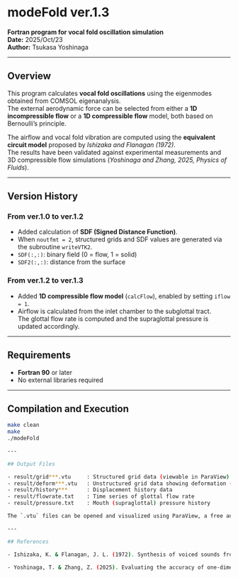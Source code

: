 # modeFold ver.1.3

**Fortran program for vocal fold oscillation simulation**  
**Date:** 2025/Oct/23  
**Author:** Tsukasa Yoshinaga  

---

## Overview

This program calculates **vocal fold oscillations** using the eigenmodes obtained from COMSOL eigenanalysis.  
The external aerodynamic force can be selected from either a **1D incompressible flow** or a **1D compressible flow** model, both based on Bernoulli’s principle.

The airflow and vocal fold vibration are computed using the **equivalent circuit model** proposed by *Ishizaka and Flanagan (1972)*.  
The results have been validated against experimental measurements and 3D compressible flow simulations (*Yoshinaga and Zhang, 2025, Physics of Fluids*).

---

## Version History

### From ver.1.0 to ver.1.2
- Added calculation of **SDF (Signed Distance Function)**.  
- When `noutfmt = 2`, structured grids and SDF values are generated via the subroutine `writeVTK2`.  
- `SDF(:,:)`: binary field (0 = flow, 1 = solid)  
- `SDF2(:,:)`: distance from the surface  

### From ver.1.2 to ver.1.3
- Added **1D compressible flow model** (`calcFlow`), enabled by setting `iflow = 1`.  
- Airflow is calculated from the inlet chamber to the subglottal tract.  
  The glottal flow rate is computed and the supraglottal pressure is updated accordingly.

---

## Requirements

- **Fortran 90** or later  
- No external libraries required  

---

## Compilation and Execution

```bash
make clean
make
./modeFold

---

## Output Files

- result/grid***.vtu     : Structured grid data (viewable in ParaView)
- result/deform***.vtu   : Unstructured grid data showing deformation (viewable in ParaView)
- result/history***      : Displacement history data
- result/flowrate.txt    : Time series of glottal flow rate
- result/pressure.txt    : Mouth (supraglottal) pressure history

The `.vtu` files can be opened and visualized using ParaView, a free and open-source scientific visualization tool. Download from: https://www.paraview.org/

---

## References

- Ishizaka, K. & Flanagan, J. L. (1972). Synthesis of voiced sounds from a two-mass model of the vocal cords. Bell System Technical Journal.

- Yoshinaga, T. & Zhang, Z. (2025). Evaluating the accuracy of one-dimensional glottal flow model in predicting voice production: comparison to experiments and three-dimensional flow simulations.[in press]

